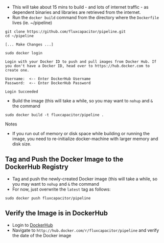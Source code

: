 * This will take about 15 mins to build - and lots of internet traffic - as dependent binaries and libraries are retrieved from the internet.
* Run the `docker build` command from the directory where the `Dockerfile` lives (ie. ~/pipeline)

```
git clone https://github.com/fluxcapacitor/pipeline.git
cd ~/pipeline

[... Make Changes ...]
```
```
sudo docker login

Login with your Docker ID to push and pull images from Docker Hub. If you don't have a Docker ID, head over to https://hub.docker.com to create one.

Username:  <-- Enter DockerHub Username
Password:  <-- Enter DockerHub Password

Login Succeeded
```
* Build the image (this will take a while, so you may want to `nohup` and `&` the command
```
sudo docker build -t fluxcapacitor/pipeline .
```
Notes
* If you run out of memory or disk space while building or running the image, you need to re-initialize docker-machine with larger memory and disk size.

## Tag and Push the Docker Image to the DockerHub Registry
* Tag and push the newly-created Docker image (this will take a while, so you may want to `nohup` and `&` the command
* For now, just overwrite the `latest` tag as follows:
```
sudo docker push fluxcapacitor/pipeline
```

## Verify the Image is in DockerHub
* Login to [DockerHub](https://hub.docker.com)
* Navigate to `http://hub.docker.com/r/fluxcapacitor/pipeline` and verify the date of the Docker image
